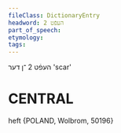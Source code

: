 ```yaml
---
fileClass: DictionaryEntry
headword: העפֿט 2
part_of_speech: 
etymology: 
tags: 
---
```

העפֿט 2
־ן
דער
'scar'

CENTRAL
========

heft {POLAND, Wolbrom, 50196}